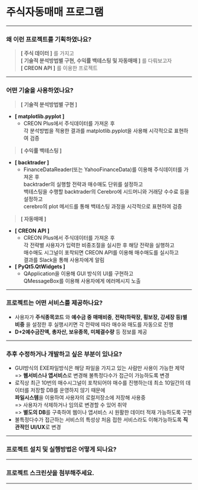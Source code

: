 # 주식자동매매 프로그램
------------
### 왜 이런 프로젝트를 기획하였나요?
> **[ 주식 데이터 ]** 를 가지고<br/>
> **[ 기술적 분석방법별 구현, 수익률 백테스팅 및 자동매매 ]** 를 다뤄보고자<br/>
> **[ CREON API ]** 를 이용한 프로젝트<br/>
------------
### 어떤 기술을 사용하였나요?
> **[ 기술적 분석방법별 구현 ]**
+ **[ matplotlib.pyplot ]** 
  + CREON Plus에서 주식데이터를 가져온 후<br/>
    각 분석방법을 적용한 결과를 matplotlib.pyplot을 사용해 시각적으로 표현하여 검증
> **[ 수익률 백테스팅 ]**
+ **[ backtrader ]** 
  + FinanceDataReader(또는 YahooFinanceData)를 이용해 주식데이터를 가져온 후<br/>
    backtrader의 실행할 전략과 매수매도 단위를 설정하고<br/>
    백테스팅을 수행할 backtrader의 Cerebro에 시드머니와 거래당 수수료 등을 설정하고<br/>
    cerebro의 plot 메서드를 통해 백테스팅 과정을 시각적으로 표현하여 검증
> **[ 자동매매 ]**
+ **[ CREON API ]** 
  + CREON Plus에서 주식데이터를 가져온 후<br/>
    각 전략별 사용자가 입력한 비중조절을 실시한 후 해당 전략을 실행하고<br/>
    매수매도 시그널이 포착되면 CREON API를 이용해 매수매도를 실시하고<br/>
    결과를 Slack을 통해 사용자에게 알림
+ **[ PyQt5.QtWidgets ]** 
  + QApplication을 이용해 GUI 방식의 UI를 구현하고<br/>
    QMessageBox를 이용해 사용자에게 에러메시지 노출
------------
### 프로젝트는 어떤 서비스를 제공하나요?
+ 사용자가 **주식종목코드** 와 **예수금 중 매매비중**, **전략(하락장, 횡보장, 강세장 등)별 비중** 을 설정한 후 실행시키면 각 전략에 따라 매수와 매도를 자동으로 진행
+ **D+2예수금잔액, 총자산, 보유종목, 미체결수량** 등 정보를 제공
------------
### 추후 수정하거나 개발하고 싶은 부분이 있나요?
+ GUI방식의 EXE파일방식은 해당 파일을 가지고 있는 사람만 사용이 가능한 제약<br/>
  => **웹서비스나 앱서비스**로 변경해 불특정다수가 접근이 가능하도록 변경
+ 로직상 최근 10번의 매수시그널이 포착되어야 매수를 진행하는데 최소 10일간의 데이터를 저장할 DB를 운영하지 않기 때문에<br/>
  **파일시스템**을 이용하여 사용자의 로컬저장소에 저장해 사용중<br/>
  => 사용자가 삭제하거나 임의로 변경할 수 있어 취약<br/>
  => **별도의 DB**를 구축하여 웹이나 앱서비스 시 원활한 데이터 적재 가능하도록 구현
+ 불특정다수가 접근하는 서비스의 특성상 처음 접한 서비스라도 이해가능하도록 **직관적인 UI/UX**로 변경
------------
### 프로젝트 설치 및 실행방법은 어떻게 되나요?

------------
### 프로젝트 스크린샷을 첨부해주세요.

------------
